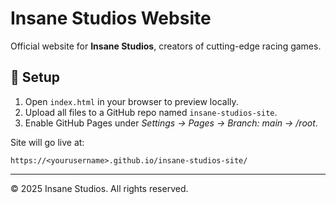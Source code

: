 # Insane Studios Website

Official website for **Insane Studios**, creators of cutting-edge racing games.

## 🚀 Setup
1. Open `index.html` in your browser to preview locally.
2. Upload all files to a GitHub repo named `insane-studios-site`.
3. Enable GitHub Pages under *Settings → Pages → Branch: main → /root*.

Site will go live at:
```
https://<yourusername>.github.io/insane-studios-site/
```

---
© 2025 Insane Studios. All rights reserved.

